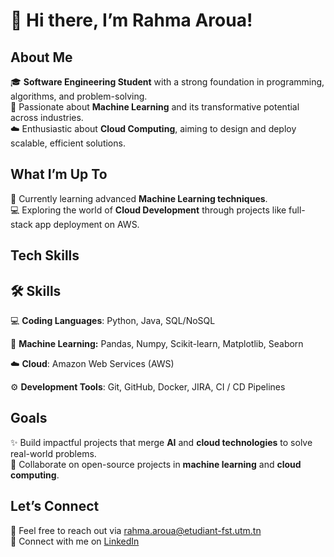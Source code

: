 # 👋 Hi there, I’m Rahma Aroua!

## About Me  
🎓 **Software Engineering Student** with a strong foundation in programming, algorithms, and problem-solving.  
🤖 Passionate about **Machine Learning** and its transformative potential across industries.  
☁️ Enthusiastic about **Cloud Computing**, aiming to design and deploy scalable, efficient solutions.  

## What I’m Up To  
🌱 Currently learning advanced  **Machine Learning techniques**.  
💻 Exploring the world of **Cloud Development** through projects like full-stack app deployment on AWS.  

## Tech Skills  
## 🛠️ Skills

💻 **Coding Languages**: Python, Java, SQL/NoSQL

 🤖 **Machine Learning:** Pandas, Numpy, Scikit-learn, Matplotlib, Seaborn

☁️ **Cloud**:  Amazon Web Services (AWS)

 ⚙️ **Development Tools**: Git, GitHub, Docker, JIRA, CI / CD Pipelines

## Goals  
✨ Build impactful projects that merge **AI** and **cloud technologies** to solve real-world problems.  
🤝 Collaborate on open-source projects in **machine learning** and **cloud computing**.  

## Let’s Connect  
📧 Feel free to reach out via [rahma.aroua@etudiant-fst.utm.tn](rahma.aroua@etudiant-fst.utm.tn)  
💼 Connect with me on [LinkedIn](https://www.linkedin.com/in/rahma-aroua-857a75241/)


